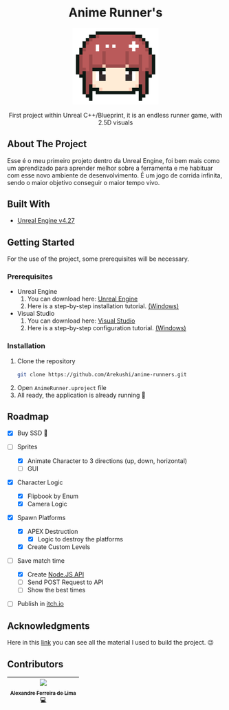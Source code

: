 <h1 align="center">
  Anime Runner's
</h1>

<p align="center">
  <a href="#" target="blank">
    <img src="./assets/logo-01.png" width="200" alt="Nest Logo" />
  </a>
</p>

<p align="center">
  First project within Unreal C++/Blueprint, it is an endless runner game, with 2.5D visuals
</p>

## About The Project
Esse é o meu primeiro projeto dentro da Unreal Engine, foi bem mais como um aprendizado para aprender melhor sobre a ferramenta e me habituar com esse novo ambiente de desenvolvimento.
É um jogo de corrida infinita, sendo o maior objetivo conseguir o maior tempo vivo.


## Built With
- [Unreal Engine v4.27][unreal]

## Getting Started
For the use of the project, some prerequisites will be necessary.

### Prerequisites
* Unreal Engine
    1. You can download here: [Unreal Engine][unreal_url]
    2. Here is a step-by-step installation tutorial. [(Windows)][unreal_tutorial_windows]
* Visual Studio
    1.  You can download here: [Visual Studio][vs_url]
    2. Here is a step-by-step configuration tutorial. [(Windows)][vs_tutorial_windows]


### Installation

1. Clone the repository
    ```sh
    git clone https://github.com/Arekushi/anime-runners.git
    ```
2. Open `AnimeRunner.uproject` file
3. All ready, the application is already running 🎉

## Roadmap
- [x] Buy SSD 🙏
- [ ] Sprites
    - [x] Animate Character to 3 directions (up, down, horizontal)
    - [ ] GUI
- [x] Character Logic
    - [x] Flipbook by Enum
    - [x] Camera Logic
- [x] Spawn Platforms
    - [x] APEX Destruction 
        - [x] Logic to destroy the platforms
    - [x] Create Custom Levels
- [ ] Save match time
    - [x] Create [Node.JS API][animerunners_api]
    - [ ] Send POST Request to API
    - [ ] Show the best times
- [ ] Publish in [itch.io](https://itch.io/)


## Acknowledgments
Here in this [link][acknowledgments_url] you can see all the material I used to build the project. 😉


## Contributors
| [<div><img width=115 src="https://avatars.githubusercontent.com/u/54884313?v=4"><br><sub>Alexandre Ferreira de Lima</sub></div>][arekushi] <div title="Code">💻</div> |
| :---: |

<!-- [Build With] -->
[unreal]: https://docs.unrealengine.com/4.27/en-US/

<!-- [Some links] -->
[animerunners_api]: https://github.com/Arekushi/anime-runners-api

[unreal_url]: https://www.unrealengine.com/en-US/download
[unreal_tutorial_windows]: https://docs.unrealengine.com/4.27/en-US/Basics/InstallingUnrealEngine/

[vs_url]: https://visualstudio.microsoft.com/pt-br/downloads/
[vs_tutorial_windows]: https://docs.unrealengine.com/5.1/en-US/setting-up-visual-studio-development-environment-for-cplusplus-projects-in-unreal-engine/

<!-- Acknowledgments-->
[acknowledgments_url]: https://arekushi.notion.site/Acknowledgments-f1c8e8e1bc464601912dc0f17de0c01a

<!-- [Constributors] -->
[arekushi]: https://github.com/Arekushi
